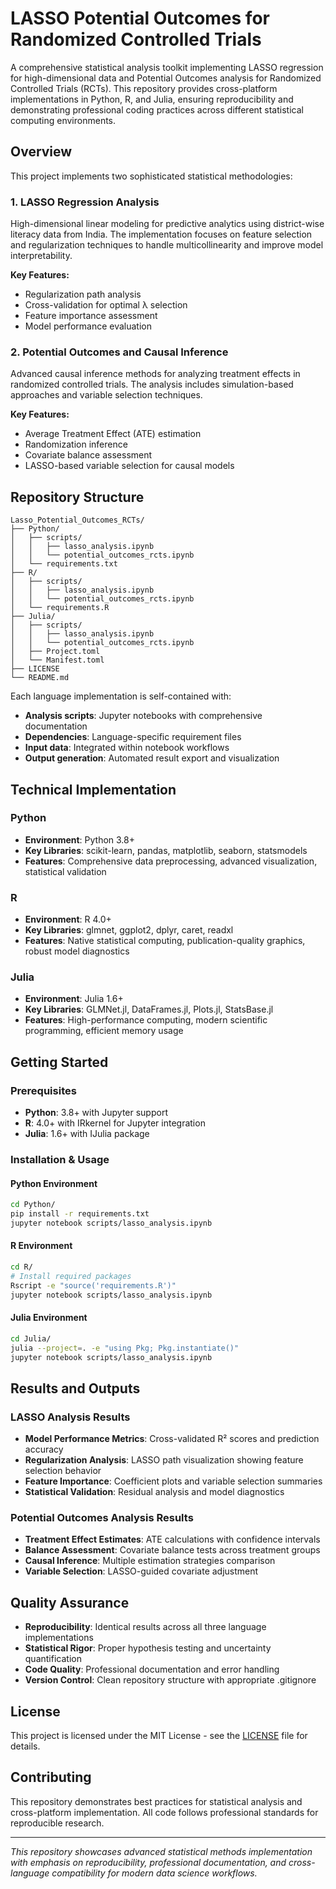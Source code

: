 # LASSO Potential Outcomes for Randomized Controlled Trials

A comprehensive statistical analysis toolkit implementing LASSO regression for high-dimensional data and Potential Outcomes analysis for Randomized Controlled Trials (RCTs). This repository provides cross-platform implementations in Python, R, and Julia, ensuring reproducibility and demonstrating professional coding practices across different statistical computing environments.

## Overview

This project implements two sophisticated statistical methodologies:

### 1. LASSO Regression Analysis
High-dimensional linear modeling for predictive analytics using district-wise literacy data from India. The implementation focuses on feature selection and regularization techniques to handle multicollinearity and improve model interpretability.

**Key Features:**
- Regularization path analysis
- Cross-validation for optimal λ selection  
- Feature importance assessment
- Model performance evaluation

### 2. Potential Outcomes and Causal Inference
Advanced causal inference methods for analyzing treatment effects in randomized controlled trials. The analysis includes simulation-based approaches and variable selection techniques.

**Key Features:**
- Average Treatment Effect (ATE) estimation
- Randomization inference
- Covariate balance assessment
- LASSO-based variable selection for causal models

## Repository Structure

```
Lasso_Potential_Outcomes_RCTs/
├── Python/
│   ├── scripts/
│   │   ├── lasso_analysis.ipynb
│   │   └── potential_outcomes_rcts.ipynb
│   └── requirements.txt
├── R/
│   ├── scripts/
│   │   ├── lasso_analysis.ipynb
│   │   └── potential_outcomes_rcts.ipynb
│   └── requirements.R
├── Julia/
│   ├── scripts/
│   │   ├── lasso_analysis.ipynb
│   │   └── potential_outcomes_rcts.ipynb
│   ├── Project.toml
│   └── Manifest.toml
├── LICENSE
└── README.md
```

Each language implementation is self-contained with:
- **Analysis scripts**: Jupyter notebooks with comprehensive documentation
- **Dependencies**: Language-specific requirement files
- **Input data**: Integrated within notebook workflows
- **Output generation**: Automated result export and visualization

## Technical Implementation

### Python
- **Environment**: Python 3.8+
- **Key Libraries**: scikit-learn, pandas, matplotlib, seaborn, statsmodels
- **Features**: Comprehensive data preprocessing, advanced visualization, statistical validation

### R  
- **Environment**: R 4.0+
- **Key Libraries**: glmnet, ggplot2, dplyr, caret, readxl
- **Features**: Native statistical computing, publication-quality graphics, robust model diagnostics

### Julia
- **Environment**: Julia 1.6+
- **Key Libraries**: GLMNet.jl, DataFrames.jl, Plots.jl, StatsBase.jl
- **Features**: High-performance computing, modern scientific programming, efficient memory usage

## Getting Started

### Prerequisites
- **Python**: 3.8+ with Jupyter support
- **R**: 4.0+ with IRkernel for Jupyter integration
- **Julia**: 1.6+ with IJulia package

### Installation & Usage

#### Python Environment
```bash
cd Python/
pip install -r requirements.txt
jupyter notebook scripts/lasso_analysis.ipynb
```

#### R Environment  
```bash
cd R/
# Install required packages
Rscript -e "source('requirements.R')"
jupyter notebook scripts/lasso_analysis.ipynb
```

#### Julia Environment
```bash
cd Julia/
julia --project=. -e "using Pkg; Pkg.instantiate()"
jupyter notebook scripts/lasso_analysis.ipynb
```

## Results and Outputs

### LASSO Analysis Results
- **Model Performance Metrics**: Cross-validated R² scores and prediction accuracy
- **Regularization Analysis**: LASSO path visualization showing feature selection behavior
- **Feature Importance**: Coefficient plots and variable selection summaries
- **Statistical Validation**: Residual analysis and model diagnostics

### Potential Outcomes Analysis Results
- **Treatment Effect Estimates**: ATE calculations with confidence intervals
- **Balance Assessment**: Covariate balance tests across treatment groups  
- **Causal Inference**: Multiple estimation strategies comparison
- **Variable Selection**: LASSO-guided covariate adjustment

## Quality Assurance

- **Reproducibility**: Identical results across all three language implementations
- **Statistical Rigor**: Proper hypothesis testing and uncertainty quantification
- **Code Quality**: Professional documentation and error handling
- **Version Control**: Clean repository structure with appropriate .gitignore

## License

This project is licensed under the MIT License - see the [LICENSE](LICENSE) file for details.

## Contributing

This repository demonstrates best practices for statistical analysis and cross-platform implementation. All code follows professional standards for reproducible research.

---

*This repository showcases advanced statistical methods implementation with emphasis on reproducibility, professional documentation, and cross-language compatibility for modern data science workflows.*
